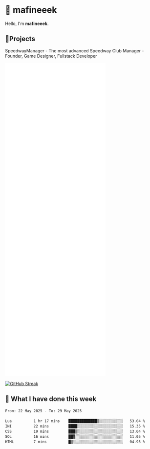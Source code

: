 # 👋 mafineeek
Hello, I'm **mafineeek**.

## 📝Projects

SpeedwayManager - The most advanced Speedway Club Manager - Founder, Game Designer, Fullstack Developer


![](./github-metrics.svg)

[![GitHub Streak](https://streak-stats.demolab.com/?user=mafineeek)](https://git.io/streak-stats)

## 📰 What I have done this week
<!--START_SECTION:waka-->

```txt
From: 22 May 2025 - To: 29 May 2025

Lua          1 hr 17 mins    █████████████▒░░░░░░░░░░░   53.04 %
INI          22 mins         ████░░░░░░░░░░░░░░░░░░░░░   15.35 %
CSS          19 mins         ███▒░░░░░░░░░░░░░░░░░░░░░   13.04 %
SQL          16 mins         ██▓░░░░░░░░░░░░░░░░░░░░░░   11.05 %
HTML         7 mins          █▒░░░░░░░░░░░░░░░░░░░░░░░   04.95 %
```

<!--END_SECTION:waka-->
